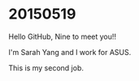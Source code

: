 # 20150519

Hello GitHub, Nine to meet you!!
 
I'm Sarah Yang and I work for ASUS.

This is my second job.
